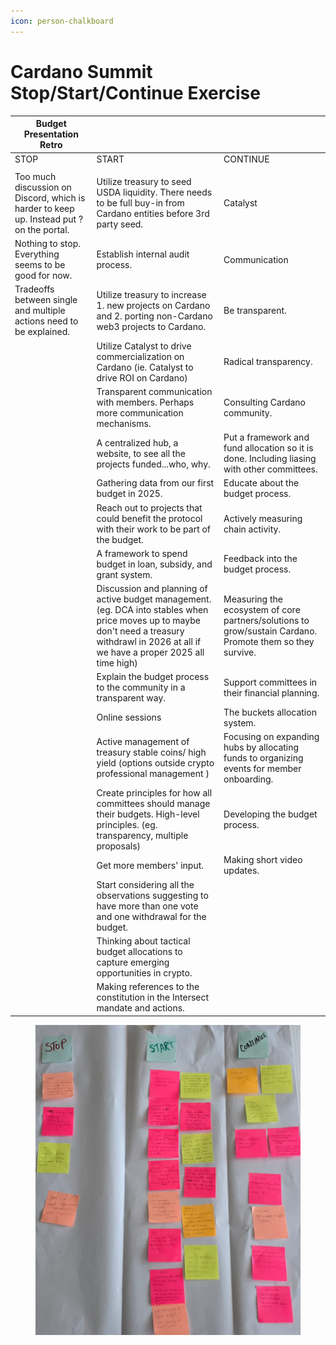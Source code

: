 ```yaml
---
icon: person-chalkboard
---
```


# Cardano Summit Stop/Start/Continue Exercise

| Budget Presentation Retro                                                                |                                                                                                                                                                                                |                                                                                                           |
| ---------------------------------------------------------------------------------------- | ---------------------------------------------------------------------------------------------------------------------------------------------------------------------------------------------- | --------------------------------------------------------------------------------------------------------- |
| STOP                                                                                     | START                                                                                                                                                                                          | CONTINUE                                                                                                  |
|                                                                                          |                                                                                                                                                                                                |                                                                                                           |
| Too much discussion on Discord, which is harder to keep up. Instead put ? on the portal. | Utilize treasury to seed USDA liquidity. There needs to be full buy-in from Cardano entities before 3rd party seed.                                                                            | Catalyst                                                                                                  |
| Nothing to stop. Everything seems to be good for now.                                    | Establish internal audit process.                                                                                                                                                              | Communication                                                                                             |
| Tradeoffs between single and multiple actions need to be explained.                      | Utilize treasury to increase 1. new projects on Cardano and 2. porting non-Cardano web3 projects to Cardano.                                                                                   | Be transparent.                                                                                           |
|                                                                                          | Utilize Catalyst to drive commercialization on Cardano (ie. Catalyst to drive ROI on Cardano)                                                                                                  | Radical transparency.                                                                                     |
|                                                                                          | Transparent communication with members. Perhaps more communication mechanisms.                                                                                                                 | Consulting Cardano community.                                                                             |
|                                                                                          | A centralized hub, a website, to see all the projects funded...who, why.                                                                                                                       | Put a framework and fund allocation so it is done. Including liasing with other committees.               |
|                                                                                          | Gathering data from our first budget in 2025.                                                                                                                                                  | Educate about the budget process.                                                                         |
|                                                                                          | Reach out to projects that could benefit the protocol with their work to be part of the budget.                                                                                                | Actively measuring chain activity.                                                                        |
|                                                                                          | A framework to spend budget in loan, subsidy, and grant system.                                                                                                                                | Feedback into the budget process.                                                                         |
|                                                                                          | Discussion and planning of active budget management. (eg. DCA into stables when price moves up to maybe don't need a treasury withdrawl in 2026 at all if we have a proper 2025 all time high) | Measuring the ecosystem of core partners/solutions to grow/sustain Cardano. Promote them so they survive. |
|                                                                                          | Explain the budget process to the community in a transparent way.                                                                                                                              | Support committees in their financial planning.                                                           |
|                                                                                          | Online sessions                                                                                                                                                                                | The buckets allocation system.                                                                            |
|                                                                                          | Active management of treasury stable coins/ high yield (options outside crypto professional management )                                                                                       | Focusing on expanding hubs by allocating funds to organizing events for member onboarding.                |
|                                                                                          | Create principles for how all committees should manage their budgets. High-level principles. (eg. transparency, multiple proposals)                                                            | Developing the budget process.                                                                            |
|                                                                                          | Get more members' input.                                                                                                                                                                       | Making short video updates.                                                                               |
|                                                                                          | Start considering all the observations suggesting to have more than one vote and one withdrawal for the budget.                                                                                |                                                                                                           |
|                                                                                          | Thinking about tactical budget allocations to capture emerging opportunities in crypto.                                                                                                        |                                                                                                           |
|                                                                                          | Making references to the constitution in the Intersect mandate and actions.                                                                                                                    |                                                                                                           |



<figure><img src="../../.gitbook/assets/WhatsApp Image 2024-10-23 at 05.45.08_7e828174.jpg" alt=""><figcaption></figcaption></figure>
